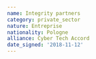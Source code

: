 ```yaml
---
name: Integrity partners
category: private_sector
nature: Entreprise
nationality: Pologne
alliance: Cyber Tech Accord
date_signed: '2018-11-12'
---
```

    